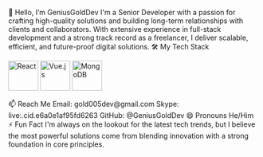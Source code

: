 👋 Hello, I’m GeniusGoldDev
I'm a Senior Developer with a passion for crafting high-quality solutions and building long-term relationships with clients and collaborators. With extensive experience in full-stack development and a strong track record as a freelancer, I deliver scalable, efficient, and future-proof digital solutions.
🛠️ My Tech Stack
<p align="left"> <img src="https://path-to-react-gif.gif" alt="React" width="60" height="60" /> <img src="https://path-to-vue-gif.gif" alt="Vue.js" width="60" height="60" /> <img src="https://path-to-mongo-gif.gif" alt="MongoDB" width="60" height="60" /> </p>
📫 Reach Me
Email: gold005dev@gmail.com
Skype: live:.cid.e6a0e1af95fd6263
GitHub: @GeniusGoldDev
😄 Pronouns
He/Him
⚡ Fun Fact
I'm always on the lookout for the latest tech trends, but I believe the most powerful solutions come from blending innovation with a strong foundation in core principles.

<!---
GeniusGoldDev/GeniusGoldDev is a ✨ special ✨ repository because its `README.md` (this file) appears on your GitHub profile.
You can click the Preview link to take a look at your changes.
--->
